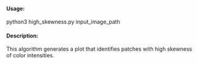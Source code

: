 #### Usage: 

python3 high_skewness.py input_image_path


#### Description:

This algorithm generates a plot that identifies patches with high skewness of color intensities.